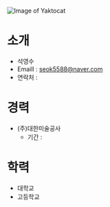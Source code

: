 ![Image of Yaktocat](https://octodex.github.com/images/yaktocat.png)
# 소개
* 석영수
* Emaill : seok5588@naver.com
* 연락처 : 
# 경력
* (주)대한미술공사
  - 기간 : 
# 학력
* 대학교
* 고등학교


